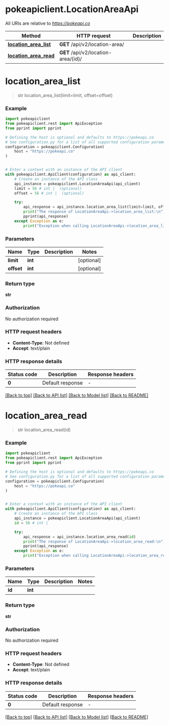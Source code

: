 # pokeapiclient.LocationAreaApi

All URIs are relative to *https://pokeapi.co*

Method | HTTP request | Description
------------- | ------------- | -------------
[**location_area_list**](LocationAreaApi.md#location_area_list) | **GET** /api/v2/location-area/ | 
[**location_area_read**](LocationAreaApi.md#location_area_read) | **GET** /api/v2/location-area/{id}/ | 


# **location_area_list**
> str location_area_list(limit=limit, offset=offset)



### Example


```python
import pokeapiclient
from pokeapiclient.rest import ApiException
from pprint import pprint

# Defining the host is optional and defaults to https://pokeapi.co
# See configuration.py for a list of all supported configuration parameters.
configuration = pokeapiclient.Configuration(
    host = "https://pokeapi.co"
)


# Enter a context with an instance of the API client
with pokeapiclient.ApiClient(configuration) as api_client:
    # Create an instance of the API class
    api_instance = pokeapiclient.LocationAreaApi(api_client)
    limit = 56 # int |  (optional)
    offset = 56 # int |  (optional)

    try:
        api_response = api_instance.location_area_list(limit=limit, offset=offset)
        print("The response of LocationAreaApi->location_area_list:\n")
        pprint(api_response)
    except Exception as e:
        print("Exception when calling LocationAreaApi->location_area_list: %s\n" % e)
```



### Parameters


Name | Type | Description  | Notes
------------- | ------------- | ------------- | -------------
 **limit** | **int**|  | [optional] 
 **offset** | **int**|  | [optional] 

### Return type

**str**

### Authorization

No authorization required

### HTTP request headers

 - **Content-Type**: Not defined
 - **Accept**: text/plain

### HTTP response details

| Status code | Description | Response headers |
|-------------|-------------|------------------|
**0** | Default response |  -  |

[[Back to top]](#) [[Back to API list]](../README.md#documentation-for-api-endpoints) [[Back to Model list]](../README.md#documentation-for-models) [[Back to README]](../README.md)

# **location_area_read**
> str location_area_read(id)



### Example


```python
import pokeapiclient
from pokeapiclient.rest import ApiException
from pprint import pprint

# Defining the host is optional and defaults to https://pokeapi.co
# See configuration.py for a list of all supported configuration parameters.
configuration = pokeapiclient.Configuration(
    host = "https://pokeapi.co"
)


# Enter a context with an instance of the API client
with pokeapiclient.ApiClient(configuration) as api_client:
    # Create an instance of the API class
    api_instance = pokeapiclient.LocationAreaApi(api_client)
    id = 56 # int | 

    try:
        api_response = api_instance.location_area_read(id)
        print("The response of LocationAreaApi->location_area_read:\n")
        pprint(api_response)
    except Exception as e:
        print("Exception when calling LocationAreaApi->location_area_read: %s\n" % e)
```



### Parameters


Name | Type | Description  | Notes
------------- | ------------- | ------------- | -------------
 **id** | **int**|  | 

### Return type

**str**

### Authorization

No authorization required

### HTTP request headers

 - **Content-Type**: Not defined
 - **Accept**: text/plain

### HTTP response details

| Status code | Description | Response headers |
|-------------|-------------|------------------|
**0** | Default response |  -  |

[[Back to top]](#) [[Back to API list]](../README.md#documentation-for-api-endpoints) [[Back to Model list]](../README.md#documentation-for-models) [[Back to README]](../README.md)

